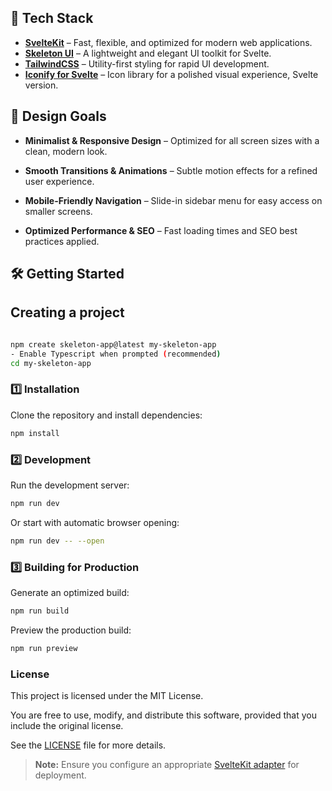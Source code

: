 ## 🚀 Tech Stack

- [**SvelteKit**](https://svelte.dev/) – Fast, flexible, and optimized for modern web applications.
- [**Skeleton UI**](https://www.skeleton.dev/) – A lightweight and elegant UI toolkit for Svelte.
- [**TailwindCSS**](https://v3.tailwindcss.com/) – Utility-first styling for rapid UI development.
- [**Iconify for Svelte**](https://iconify.design/docs/icon-components/svelte/) – Icon library for a polished visual experience, Svelte version.

## 🎨 Design Goals

- **Minimalist & Responsive Design** – Optimized for all screen sizes with a clean, modern look.

- **Smooth Transitions & Animations** – Subtle motion effects for a refined user experience.

- **Mobile-Friendly Navigation** – Slide-in sidebar menu for easy access on smaller screens.

- **Optimized Performance & SEO** – Fast loading times and SEO best practices applied.

## 🛠️ Getting Started

## Creating a project

```bash

npm create skeleton-app@latest my-skeleton-app
- Enable Typescript when prompted (recommended)
cd my-skeleton-app

```

### 1️⃣ Installation

Clone the repository and install dependencies:

```bash
npm install
```

### 2️⃣ Development

Run the development server:

```bash
npm run dev
```

Or start with automatic browser opening:

```bash
npm run dev -- --open
```

### 3️⃣ Building for Production

Generate an optimized build:

```bash
npm run build
```

Preview the production build:

```bash
npm run preview
```

### License

This project is licensed under the MIT License.

You are free to use, modify, and distribute this software, provided that you include the original license.

See the [LICENSE](./LICENSE) file for more details.

> **Note:** Ensure you configure an appropriate [SvelteKit adapter](https://kit.svelte.dev/docs/adapters) for deployment.
